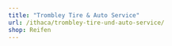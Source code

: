 ```yaml
---
title: "Trombley Tire & Auto Service"
url: /ithaca/trombley-tire-und-auto-service/
shop: Reifen
---
```

